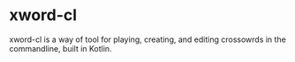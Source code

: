 # xword-cl
xword-cl is a way of tool for playing, creating, and editing crossowrds in the commandline,  built in Kotlin.
